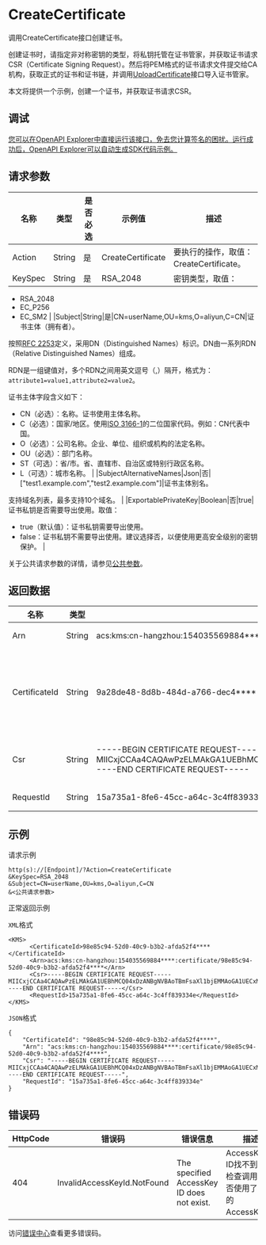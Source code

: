 # CreateCertificate

调用CreateCertificate接口创建证书。

创建证书时，请指定非对称密钥的类型，将私钥托管在证书管家，并获取证书请求CSR（Certificate Signing Request）。然后将PEM格式的证书请求文件提交给CA机构，获取正式的证书和证书链，并调用[UploadCertificate](~~212136~~)接口导入证书管家。

本文将提供一个示例，创建一个证书，并获取证书请求CSR。

## 调试

[您可以在OpenAPI Explorer中直接运行该接口，免去您计算签名的困扰。运行成功后，OpenAPI Explorer可以自动生成SDK代码示例。](https://api.aliyun.com/#product=Kms&api=CreateCertificate&type=RPC&version=2016-01-20)

## 请求参数

|名称|类型|是否必选|示例值|描述|
|--|--|----|---|--|
|Action|String|是|CreateCertificate|要执行的操作，取值：CreateCertificate。 |
|KeySpec|String|是|RSA\_2048|密钥类型，取值：

 -   RSA\_2048
-   EC\_P256
-   EC\_SM2 |
|Subject|String|是|CN=userName,OU=kms,O=aliyun,C=CN|证书主体（拥有者）。

 按照[RFC 2253](https://tools.ietf.org/html/rfc2253?spm=a2c4g.11186623.2.13.265f1a1cGFCn3Q)定义，采用DN（Distinguished Names）标识。DN由一系列RDN（Relative Distinguished Names）组成。

 RDN是一组键值对，多个RDN之间用英文逗号（,）隔开，格式为：`attribute1=value1,attribute2=value2`。

 证书主体字段含义如下：

 -   CN（必选）：名称。证书使用主体名称。
-   C（必选）：国家/地区。使用[ISO 3166-1](https://www.iso.org/obp/ui/#search/code/)的二位国家代码。例如：CN代表中国。
-   O（必选）：公司名称。企业、单位、组织或机构的法定名称。
-   OU（必选）：部门名称。
-   ST（可选）：省/市。省、直辖市、自治区或特别行政区名称。
-   L（可选）：城市名称。 |
|SubjectAlternativeNames|Json|否|\["test1.example.com","test2.example.com"\]|证书主体别名。

 支持域名列表，最多支持10个域名。 |
|ExportablePrivateKey|Boolean|否|true|证书私钥是否需要导出使用。取值：

 -   true（默认值）：证书私钥需要导出使用。
-   false：证书私钥不需要导出使用。建议选择否，以便使用更高安全级别的密钥保护。 |

关于公共请求参数的详情，请参见[公共参数](~~69007~~)。

## 返回数据

|名称|类型|示例值|描述|
|--|--|---|--|
|Arn|String|acs:kms:cn-hangzhou:154035569884\*\*\*\*:certificate/98e85c94-52d0-40c9-b3b2-afda52f4\*\*\*\*|证书ARN。 |
|CertificateId|String|9a28de48-8d8b-484d-a766-dec4\*\*\*\*|证书ID。证书管家中证书的全局唯一标识符。 |
|Csr|String|-----BEGIN CERTIFICATE REQUEST-----MIICxjCCAa4CAQAwPzELMAkGA1UEBhMCQ04xDzANBgNVBAoTBmFsaXl1bjEMMAoGA1UECxMDa21zMREwDwY\*\*\*\*-----END CERTIFICATE REQUEST-----|PEM格式的证书请求。 |
|RequestId|String|15a735a1-8fe6-45cc-a64c-3c4ff839334e|请求ID。 |

## 示例

请求示例

```
http(s)://[Endpoint]/?Action=CreateCertificate
&KeySpec=RSA_2048
&Subject=CN=userName,OU=kms,O=aliyun,C=CN
&<公共请求参数>
```

正常返回示例

`XML`格式

```
<KMS>
	  <CertificateId>98e85c94-52d0-40c9-b3b2-afda52f4****</CertificateId>
	  <Arn>acs:kms:cn-hangzhou:154035569884****:certificate/98e85c94-52d0-40c9-b3b2-afda52f4****</Arn>
	  <Csr>-----BEGIN CERTIFICATE REQUEST-----MIICxjCCAa4CAQAwPzELMAkGA1UEBhMCQ04xDzANBgNVBAoTBmFsaXl1bjEMMAoGA1UECxMDa21zMREwDwY****-----END CERTIFICATE REQUEST-----</Csr>
	  <RequestId>15a735a1-8fe6-45cc-a64c-3c4ff839334e</RequestId>
</KMS>
```

`JSON`格式

```
{
	"CertificateId": "98e85c94-52d0-40c9-b3b2-afda52f4****",
	"Arn": "acs:kms:cn-hangzhou:154035569884****:certificate/98e85c94-52d0-40c9-b3b2-afda52f4****",
	"Csr": "-----BEGIN CERTIFICATE REQUEST-----MIICxjCCAa4CAQAwPzELMAkGA1UEBhMCQ04xDzANBgNVBAoTBmFsaXl1bjEMMAoGA1UECxMDa21zMREwDwY****-----END CERTIFICATE REQUEST-----",
	"RequestId": "15a735a1-8fe6-45cc-a64c-3c4ff839334e"
}
```

## 错误码

|HttpCode|错误码|错误信息|描述|
|--------|---|----|--|
|404|InvalidAccessKeyId.NotFound|The specified AccessKey ID does not exist.|AccessKey ID找不到。请检查调用时是否使用了正确的AccessKey。|

访问[错误中心](https://error-center.aliyun.com/status/product/Kms)查看更多错误码。


